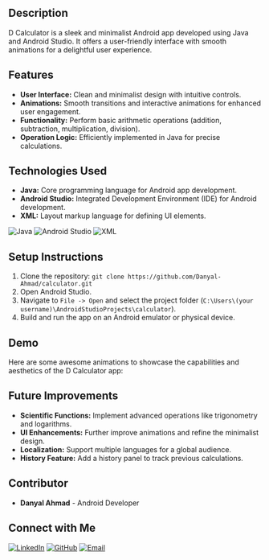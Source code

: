 
## Description

D Calculator is a sleek and minimalist Android app developed using Java and Android Studio. It offers a user-friendly interface with smooth animations for a delightful user experience.

## Features

- **User Interface:** Clean and minimalist design with intuitive controls.
- **Animations:** Smooth transitions and interactive animations for enhanced user engagement.
- **Functionality:** Perform basic arithmetic operations (addition, subtraction, multiplication, division).
- **Operation Logic:** Efficiently implemented in Java for precise calculations.

## Technologies Used

- **Java:** Core programming language for Android app development.
- **Android Studio:** Integrated Development Environment (IDE) for Android development.
- **XML:** Layout markup language for defining UI elements.

![Java](https://img.shields.io/badge/Java-007396?logo=java&logoColor=white)
![Android Studio](https://img.shields.io/badge/Android%20Studio-3DDC84?logo=android-studio&logoColor=white)
![XML](https://img.shields.io/badge/XML-2C2255?logo=xml&logoColor=white)

## Setup Instructions

1. Clone the repository: `git clone https://github.com/Danyal-Ahmad/calculator.git`
2. Open Android Studio.
3. Navigate to `File -> Open` and select the project folder (`C:\Users\(your username)\AndroidStudioProjects\calculator`).
4. Build and run the app on an Android emulator or physical device.

## Demo

Here are some awesome animations to showcase the capabilities and aesthetics of the D Calculator app:


## Future Improvements

- **Scientific Functions:** Implement advanced operations like trigonometry and logarithms.
- **UI Enhancements:** Further improve animations and refine the minimalist design.
- **Localization:** Support multiple languages for a global audience.
- **History Feature:** Add a history panel to track previous calculations.

## Contributor

- **Danyal Ahmad** - Android Developer

## Connect with Me

[![LinkedIn](https://img.shields.io/badge/LinkedIn-0077B5?logo=linkedin&logoColor=white)](https://www.linkedin.com/in/danyal-ahmad/)
[![GitHub](https://img.shields.io/badge/GitHub-181717?logo=github&logoColor=white)](https://github.com/Danyal-Ahmad)
[![Email](https://img.shields.io/badge/Email-D14836?logo=gmail&logoColor=white)](mailto:danyalahmaad.pjb@gmail.com)
